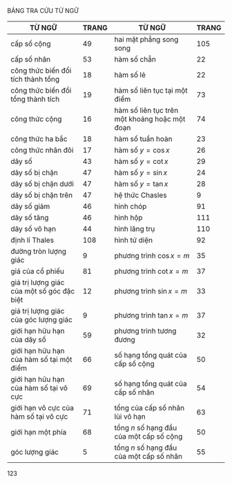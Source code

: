 BẢNG TRA CỨU TỪ NGỮ

TỪ NGỮ | TRANG | TỪ NGỮ | TRANG
--- | --- | --- | ---
cấp số cộng | 49 | hai mặt phẳng song song | 105
cấp số nhân | 53 | hàm số chẵn | 22
công thức biến đổi tích thành tổng | 18 | hàm số lẻ | 22
công thức biến đổi tổng thành tích | 19 | hàm số liên tục tại một điểm | 73
công thức cộng | 16 | hàm số liên tục trên một khoảng hoặc một đoạn | 74
công thức ha bắc | 18 | hàm số tuần hoàn | 23
công thức nhân đôi | 17 | hàm số $y = \cos x$ | 26
dãy số | 43 | hàm số $y = \cot x$ | 29
dãy số bị chặn | 47 | hàm số $y = \sin x$ | 24
dãy số bị chặn dưới | 47 | hàm số $y = \tan x$ | 28
dãy số bị chặn trên | 47 | hệ thức Chasles | 9
dãy số giảm | 46 | hình chóp | 91
dãy số tăng | 46 | hình hộp | 111
dãy số vô hạn | 44 | hình lăng trụ | 110
định lí Thales | 108 | hình tứ diện | 92
đường tròn lượng giác | 9 | phương trình $\cos x = m$ | 35
giá của cổ phiếu | 81 | phương trình $\cot x = m$ | 37
giá trị lượng giác của một số góc đặc biệt | 12 | phương trình $\sin x = m$ | 33
giá trị lượng giác của góc lượng giác | 9 | phương trình $\tan x = m$ | 37
giới hạn hữu hạn của dãy số | 59 | phương trình tương đương | 32
giới hạn hữu hạn của hàm số tại một điểm | 66 | số hạng tổng quát của cấp số cộng | 50
giới hạn hữu hạn của hàm số tại vô cực | 69 | số hạng tổng quát của cấp số nhân | 54
giới hạn vô cực của hàm số tại vô cực | 71 | tổng của cấp số nhân lùi vô hạn | 63
giới hạn một phía | 68 | tổng $n$ số hạng đầu của một cấp số cộng | 50
góc lượng giác | 5 | tổng $n$ số hạng đầu của một cấp số nhân | 55

123